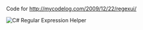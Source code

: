 Code for http://mycodelog.com/2009/12/22/regexui/

<img src="http://alibad.wordpress.com/files/2009/12/regexhelp.jpg" alt="C# Regular Expression Helper" />